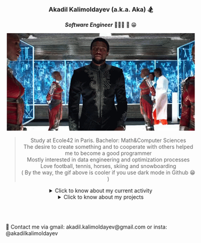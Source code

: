 <div align="center">

### Akadil Kalimoldayev (a.k.a. Aka) 🏂

***Software Engineer*** 👨🏼‍🏫 📝 😁 
  
![BlackPanther](https://github.com/Akadil/Akadil/blob/main/t-challa-black-panther.gif)
  
> Study at Ecole42 in Paris. Bachelor: Math&Computer Sciences \
> The desire to create something and to cooperate with others helped me to become a good programmer \
> Mostly interested in data engineering and optimization processes  \
> Love football, tennis, horses, skiing and snowboarding \
> ( By the way, the gif above is cooler if you use dark mode in Github 😁 )

<details>
<summary>Click to know about my current activity</summary>

<div align="left">
  
- 🏫 Working on [Push swap](https://github.com/Akadil/42project_push_swap) and [Pipex](https://github.com/Akadil/42project_pipex) project
- 💻 Solving the [Leetcode](https://github.com/Akadil/leetcode) problems
- 🇫🇷 Learning French language (Actually not, I am being super lazy)

</div>

  
</details>
  
<details>
<summary>Click to know about my projects</summary>

<div align="left">
  
- 42 projects are coming soon ... 
- 40 [Leetcode](https://github.com/Akadil/leetcode) problems: 2 hard, 16 medium, 23 easy

</div>
  
</details>
  
<br></br>

<div align="left">
📩 Contact me via gmail: akadil.kalimoldayev@gmail.com or insta: @akadilkalimoldayev
</div>
